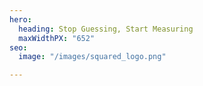 ```yaml
---
hero:
  heading: Stop Guessing, Start Measuring
  maxWidthPX: "652"
seo:
  image: "/images/squared_logo.png"

---
```

